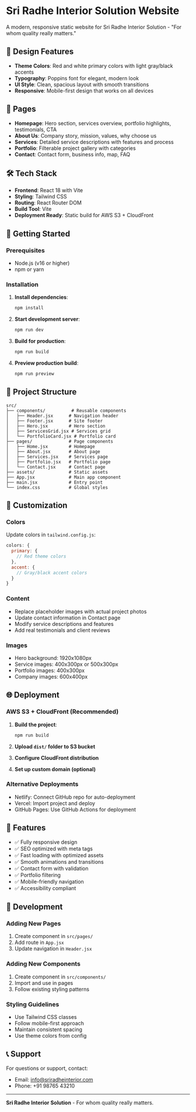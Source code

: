 # Sri Radhe Interior Solution Website

A modern, responsive static website for Sri Radhe Interior Solution - "For whom quality really matters."

## 🎨 Design Features

- **Theme Colors**: Red and white primary colors with light gray/black accents
- **Typography**: Poppins font for elegant, modern look
- **UI Style**: Clean, spacious layout with smooth transitions
- **Responsive**: Mobile-first design that works on all devices

## 📄 Pages

- **Homepage**: Hero section, services overview, portfolio highlights, testimonials, CTA
- **About Us**: Company story, mission, values, why choose us
- **Services**: Detailed service descriptions with features and process
- **Portfolio**: Filterable project gallery with categories
- **Contact**: Contact form, business info, map, FAQ

## 🛠️ Tech Stack

- **Frontend**: React 18 with Vite
- **Styling**: Tailwind CSS
- **Routing**: React Router DOM
- **Build Tool**: Vite
- **Deployment Ready**: Static build for AWS S3 + CloudFront

## 🚀 Getting Started

### Prerequisites
- Node.js (v16 or higher)
- npm or yarn

### Installation

1. **Install dependencies**:
   ```bash
   npm install
   ```

2. **Start development server**:
   ```bash
   npm run dev
   ```

3. **Build for production**:
   ```bash
   npm run build
   ```

4. **Preview production build**:
   ```bash
   npm run preview
   ```

## 📁 Project Structure

```
src/
├── components/          # Reusable components
│   ├── Header.jsx      # Navigation header
│   ├── Footer.jsx      # Site footer
│   ├── Hero.jsx        # Hero section
│   ├── ServicesGrid.jsx # Services grid
│   └── PortfolioCard.jsx # Portfolio card
├── pages/              # Page components
│   ├── Home.jsx        # Homepage
│   ├── About.jsx       # About page
│   ├── Services.jsx    # Services page
│   ├── Portfolio.jsx   # Portfolio page
│   └── Contact.jsx     # Contact page
├── assets/             # Static assets
├── App.jsx             # Main app component
├── main.jsx            # Entry point
└── index.css           # Global styles
```

## 🎯 Customization

### Colors
Update colors in `tailwind.config.js`:
```javascript
colors: {
  primary: {
    // Red theme colors
  },
  accent: {
    // Gray/black accent colors
  }
}
```

### Content
- Replace placeholder images with actual project photos
- Update contact information in Contact page
- Modify service descriptions and features
- Add real testimonials and client reviews

### Images
- Hero background: 1920x1080px
- Service images: 400x300px or 500x300px
- Portfolio images: 400x300px
- Company images: 600x400px

## 🌐 Deployment

### AWS S3 + CloudFront (Recommended)

1. **Build the project**:
   ```bash
   npm run build
   ```

2. **Upload `dist/` folder to S3 bucket**

3. **Configure CloudFront distribution**

4. **Set up custom domain (optional)**

### Alternative Deployments
- Netlify: Connect GitHub repo for auto-deployment
- Vercel: Import project and deploy
- GitHub Pages: Use GitHub Actions for deployment

## 📱 Features

- ✅ Fully responsive design
- ✅ SEO optimized with meta tags
- ✅ Fast loading with optimized assets
- ✅ Smooth animations and transitions
- ✅ Contact form with validation
- ✅ Portfolio filtering
- ✅ Mobile-friendly navigation
- ✅ Accessibility compliant

## 🔧 Development

### Adding New Pages
1. Create component in `src/pages/`
2. Add route in `App.jsx`
3. Update navigation in `Header.jsx`

### Adding New Components
1. Create component in `src/components/`
2. Import and use in pages
3. Follow existing styling patterns

### Styling Guidelines
- Use Tailwind CSS classes
- Follow mobile-first approach
- Maintain consistent spacing
- Use theme colors from config

## 📞 Support

For questions or support, contact:
- Email: info@sriradheinterior.com
- Phone: +91 98765 43210

---

**Sri Radhe Interior Solution** - For whom quality really matters.